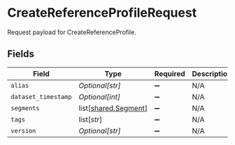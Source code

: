 # CreateReferenceProfileRequest

Request payload for CreateReferenceProfile.


## Fields

| Field                                                      | Type                                                       | Required                                                   | Description                                                |
| ---------------------------------------------------------- | ---------------------------------------------------------- | ---------------------------------------------------------- | ---------------------------------------------------------- |
| `alias`                                                    | *Optional[str]*                                            | :heavy_minus_sign:                                         | N/A                                                        |
| `dataset_timestamp`                                        | *Optional[int]*                                            | :heavy_minus_sign:                                         | N/A                                                        |
| `segments`                                                 | list[[shared.Segment](undefined/models/shared/segment.md)] | :heavy_minus_sign:                                         | N/A                                                        |
| `tags`                                                     | list[*str*]                                                | :heavy_minus_sign:                                         | N/A                                                        |
| `version`                                                  | *Optional[str]*                                            | :heavy_minus_sign:                                         | N/A                                                        |